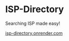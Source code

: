 # ISP-Directory

Searching ISP made easy!<br>

[isp-directory.onrender.com](https://isp-directory.onrender.com/)
